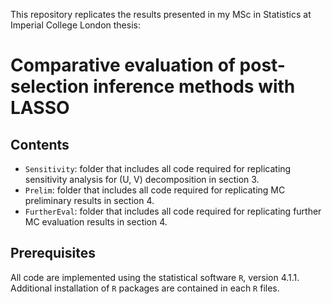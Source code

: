 This repository replicates the results presented in my MSc in Statistics at Imperial College London thesis:
# Comparative evaluation of post-selection inference methods with LASSO

## Contents
- `Sensitivity`: folder that includes all code required for replicating sensitivity analysis for (U, V) decomposition in section 3.
- `Prelim`: folder that includes all code required for replicating MC preliminary results in section 4.
- `FurtherEval`: folder that includes all code required for replicating further MC evaluation results in section 4.

## Prerequisites
All code are implemented using the statistical software `R`, version 4.1.1.
Additional installation of `R` packages are contained in each `R` files.
